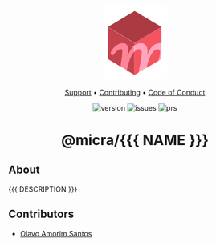 <p align="center">
  <img src="https://raw.githubusercontent.com/micrajs/.github/latest/assets/micra-logo.png" />
</p>

<p align="center">
  <a href="https://github.com/micrajs/.github/blob/latest/SUPPORT.md">Support</a> •
  <a href="https://github.com/micrajs/.github/blob/latest/CONTRIBUTING.md">Contributing</a> •
  <a href="https://github.com/micrajs/.github/blob/latest/CODE_OF_CONDUCT.md">Code of Conduct</a>
</p>

<p align="center">
  <img alt="version" src="https://img.shields.io/npm/v/@micra/{{{ NAME }}}?color=%23F3626C&logo=npm" />
  <img alt="issues" src="https://img.shields.io/github/issues-search/micrajs/community?color=%23F3626C&label=Issues&logo=github&query=is%3Aopen%20label%3A%22Project%3A%20{{{ NAME }}}%22" />
  <img alt="prs" src="https://img.shields.io/github/issues-pr/micrajs/{{{ NAME }}}?color=%23F3626C&label=Pull%20requests&logo=github" />
</p>

<h1 align="center">@micra/{{{ NAME }}}</h1>

## About

{{{ DESCRIPTION }}}

## Contributors

- [Olavo Amorim Santos](https://github.com/olavoasantos)
